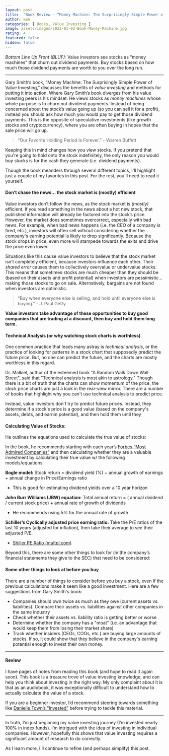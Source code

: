 ```yaml
---
layout: post
title:  "Book Review – “Money Machine: The Surprisingly Simple Power of Value Investing” by Gary Smith"
author: ken
categories: [ Books, Value Investing ]
image: assets/images/2022-01-02-Book-Money-Machine.jpg
rating: 4
featured: false
hidden: false
---
```


*Bottom Line Up Front (BLUF):* Value investors see stocks as “money machines” that churn out dividend payments.  Buy stocks based on how much those dividend payments are worth to you over the long run.

-------

Gary Smith’s book, “Money Machine: The Surprisingly Simple Power of Value Investing,” discusses the benefits of _value investing_ and methods for putting it into action.  Where Gary Smith’s book diverges from his value investing peers is his mindset.  He views stocks as _money machines_ whose whole purpose is to churn out dividend payments.  Instead of being concerned about the stock’s value going up (so you can sell it for a profit), instead you should ask how much you would pay to get those dividend payments.  This is the opposite of speculative investments (like growth stocks and cryptocurrency), where you are often buying in hopes that the sale price will go up.

> “Our Favorite Holding Period Is Forever.” - Warren Buffett 

Keeping this in mind changes how you view stocks.  If you pretend that you're going to hold onto the stock indefinitely, the only reason you would buy stocks is for the cash they generate (i.e. dividend payments).

Though the book meanders through several different topics, I'll highlight just a couple of my favorites in this post.  For the rest, you'll need to read it yourself.

#### Don’t chase the news… the stock market is (mostly) efficient

Value investors don’t follow the news, as the stock market is _(mostly)_ efficient.  If you read something in the news about a hot new stock, that published information will already be factored into the stock’s price.  However, the market does sometimes overcorrect, especially with bad news.  For example, when bad news happens (i.e. the CEO of a company is fired, etc.), investors will often sell without considering whether the company's earning potential is likely to drop significantly.  Because the stock drops in price, even more will stampede towards the exits and drive the price even lower.

Situations like this cause value investors to believe that the stock market isn’t completely efficient, because investors influence each other.  Their _shared error_ causes them to collectively overvalue or undervalue stocks.  This means that sometimes stocks are much cheaper than they should be (based on their assets and profit potential) when investors are pessimistic... making those stocks to go on sale.  Alternatively, bargains are not found when investors are optimistic.

> “Buy when everyone else is selling, and hold until everyone else is buying.” - J. Paul Getty

**Value investors take advantage of these opportunities to buy good companies that are trading at a discount, then buy and hold them long term.**

#### Technical Analysis (or why watching stock charts is worthless)

One common practice that leads many astray is _technical analysis_, or the practice of looking for patterns in a stock chart that supposedly predict the future price.  But, no one can predict the future, and the charts are mostly worthless in this regard.

Dr. Malkiel, author of the esteemed book "A Random Walk Down Wall Street", said that "Technical analysis is most akin to astrology."  Though there is a bit of truth that the charts can show momentum of the price, the stock price charts are just a look in the rear-view mirror.  There are a number of books that highlight why you can't use technical analysis to predict price.

Instead, value investors don't try to predict future prices.  Instead, they determine if a stock's price is a good value (based on the company's assets, debts, and earnin potential), and then hold them until they 

#### Calculating Value of Stocks:
He outlines the equations used to calculate the true value of stocks:

In the book, he recommends starting with each year’s [Forbes “Most Admired Companies”](https://fortune.com/worlds-most-admired-companies/) and then calculating whether they are a valuable investment by calculating their true value w/ the following models/equations:

**Bogle model:**
Stock return = dividend yield (%) + annual growth of earnings + annual change in Price/Earnings ratio
- This is good for estimating dividend yields over a 10 year horizon

**John Burr Williams (JBW) equation:**
Total annual return = ( annual dividend / current stock price) + annual rate of growth of dividends
- He recommends using 5% for the annual rate of growth

**Schiller’s Cyclically adjusted price earning ratio:**
Take the P/E ratios of the last 10 years (adjusted for inflation), then take their average to see their adjusted P/E.
- [Shiller PE Ratio (multpl.com)](https://www.multpl.com/shiller-pe)

Beyond this, there are some other things to look for (in the company’s financial statements they give to the SEC) that need to be considered:

#### Some other things to look at before you buy

There are a number of things to consider before you buy a stock, even if the previous calculations make it seem like a good investment.  Here are a few suggestions from Gary Smith's book:

- Companies should own twice as much as they owe (current assets vs. liabilities).  Compare their assets vs. liabilities against other companies in the same industry
- Check whether their assets vs. liability ratio is getting better or worse
- Determine whether the company has a "moat" (i.e. an advantage that would keep them from losing their market share)
- Track whether insiders (CEOs, COOs, etc.) are buying large amounts of stocks.  If so, it could show that they believe in the company's earning potential enough to invest their own money.

-------------

#### Review

I have pages of notes from reading this book (and hope to read it again soon).  This book is a treasure trove of value investing knowledge, and can help you think about investing in the right way.  My only complaint about it is that as an audiobook, it was exceptionally difficult to understand how to actually calculate the value of a stock.  

If you are a beginner investor, I’d recommend steering towards something like [Danielle Town’s “Invested”](https://www.amazon.com/Invested-Warren-Buffett-Charlie-Emotions/dp/0062672649?source=ps-sl-shoppingads-lpcontext&psc=1) before trying to tackle this material.

--------

In truth, I’m just beginning my value investing journey (I’m invested nearly 100% in index funds). I’m intrigued with the idea of investing in individual companies.  However, hopefully this shows that value investing requires a significant amount of research to do correctly.  

As I learn more, I'll continue to refine (and perhaps simplify) this post.
